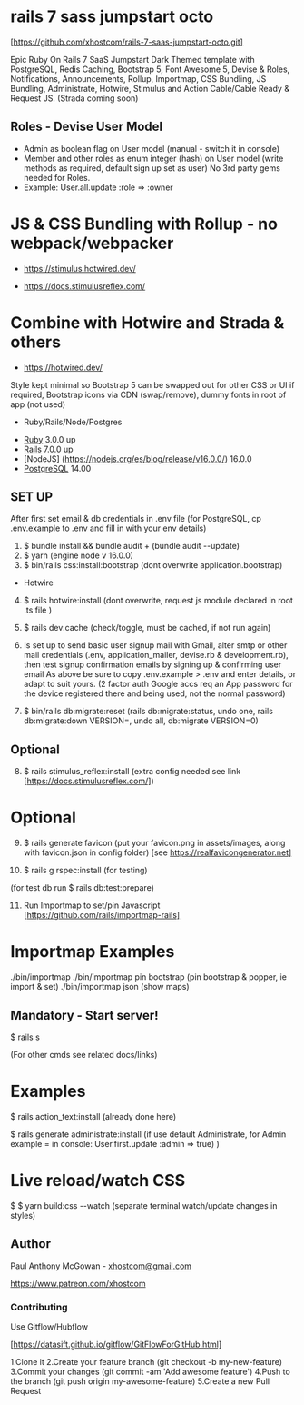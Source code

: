 # rails 7 sass jumpstart octo 

[https://github.com/xhostcom/rails-7-saas-jumpstart-octo.git]

Epic Ruby On Rails 7 SaaS Jumpstart Dark Themed template with PostgreSQL, Redis Caching, Bootstrap 5, Font Awesome 5, Devise & Roles, Notifications, Announcements, Rollup, Importmap, CSS Bundling, JS Bundling, Administrate, Hotwire, Stimulus and Action Cable/Cable Ready & Request JS. (Strada coming soon) 

## Roles - Devise User Model ##

* Admin as boolean flag on User model (manual - switch it in console)
* Member and other roles as enum integer (hash) on User model (write methods as required, default sign up set as user) No 3rd party gems needed for Roles.
* Example: User.all.update :role => :owner

# JS & CSS Bundling with Rollup - no webpack/webpacker

* https://stimulus.hotwired.dev/

* https://docs.stimulusreflex.com/

# Combine with Hotwire and Strada & others #

* https://hotwired.dev/

Style kept minimal so Bootstrap 5 can be swapped out for other CSS or UI if required, Bootstrap icons via CDN (swap/remove), dummy fonts in root of app (not used)

* Ruby/Rails/Node/Postgres

- [Ruby](https://www.ruby-lang.org/en/) 3.0.0 up
- [Rails](https://rubyonrails.org/) 7.0.0 up
- [NodeJS] (https://nodejs.org/es/blog/release/v16.0.0/) 16.0.0
- [PostgreSQL](https://www.postgresql.org/docs/14/index.html) 14.00

## SET UP ##

After first set email & db credentials in .env file (for PostgreSQL, cp .env.example to .env and fill in with your env details)

1. $ bundle install && bundle audit + (bundle audit --update)
2. $ yarn  (engine node v 16.0.0)
3. $ bin/rails css:install:bootstrap  (dont overwrite application.bootstrap)

* Hotwire

4. $ rails hotwire:install  (dont overwrite, request js module declared in root .ts file )

5. $ rails dev:cache (check/toggle, must be cached, if not run again) 

6. Is set up to send basic user signup mail with Gmail, alter smtp or other mail credentials (.env, application_mailer, devise.rb & development.rb), then test signup confirmation emails by signing up & confirming user email
As above be sure to copy .env.example > .env and enter details, or adapt to suit yours.  (2 factor auth Google accs req an App password for the device registered there and being used, not the normal password)

7. $ bin/rails db:migrate:reset  (rails db:migrate:status, undo one, rails db:migrate:down VERSION=, undo all, db:migrate VERSION=0)

## Optional

8. $ rails stimulus_reflex:install (extra config needed see link [https://docs.stimulusreflex.com/])

# Optional

9. $ rails generate favicon (put your favicon.png in assets/images, along with favicon.json in config folder) [see https://realfavicongenerator.net]
   
10. $ rails g rspec:install  (for testing)

(for test db run $ rails db:test:prepare)

11. Run Importmap to set/pin Javascript  [https://github.com/rails/importmap-rails]

# Importmap Examples 

 ./bin/importmap
 ./bin/importmap pin bootstrap  (pin bootstrap & popper, ie import & set)
 ./bin/importmap json (show maps)

## Mandatory - Start server! ##

$ rails s

(For other cmds see  related docs/links)

# Examples

$ rails action_text:install (already done here)

$ rails generate administrate:install (if use default Administrate, for Admin example = in console: User.first.update :admin => true) )

# Live reload/watch CSS

$ $ yarn build:css --watch (separate terminal watch/update changes in styles)

## Author

Paul Anthony McGowan - xhostcom@gmail.com

https://www.patreon.com/xhostcom

### Contributing ###

Use Gitflow/Hubflow

[https://datasift.github.io/gitflow/GitFlowForGitHub.html]

1.Clone it
2.Create your feature branch (git checkout -b my-new-feature)
3.Commit your changes (git commit -am 'Add awesome feature')
4.Push to the branch (git push origin my-awesome-feature)
5.Create a new Pull Request

